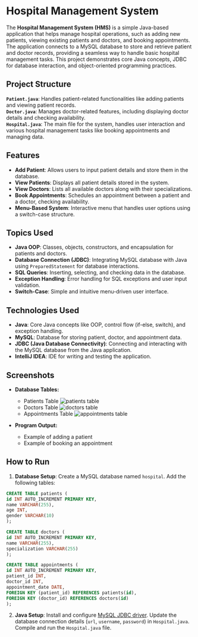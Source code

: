 # Hospital Management System
The **Hospital Management System (HMS)** is a simple Java-based application that helps manage hospital operations, such as adding new patients, viewing existing patients and doctors, and booking appointments. The application connects to a MySQL database to store and retrieve patient and doctor records, providing a seamless way to handle basic hospital management tasks. This project demonstrates core Java concepts, JDBC for database interaction, and object-oriented programming practices.

## Project Structure


**`Patient.java`**: Handles patient-related functionalities like adding patients and viewing patient records.    
**`Doctor.java`**: Manages doctor-related features, including displaying doctor details and checking availability.    
**`Hospital.java`**: The main file for the system, handles user interaction and various hospital management tasks like booking appointments and managing data.



## Features

-   **Add Patient**: Allows users to input patient details and store them in the database.
-   **View Patients**: Displays all patient details stored in the system.
-   **View Doctors**: Lists all available doctors along with their specializations.
-   **Book Appointments**: Schedules an appointment between a patient and a doctor, checking availability.
-   **Menu-Based System**: Interactive menu that handles user options using a switch-case structure.



## Topics Used

-   **Java OOP**: Classes, objects, constructors, and encapsulation for patients and doctors.
-   **Database Connection (JDBC)**: Integrating MySQL database with Java using `PreparedStatement` for database interactions.
-   **SQL Queries**: Inserting, selecting, and checking data in the database.
-   **Exception Handling**: Error handling for SQL exceptions and user input validation.
-   **Switch-Case**: Simple and intuitive menu-driven user interface.


## Technologies Used

-   **Java**: Core Java concepts like OOP, control flow (if-else, switch), and exception handling.
-   **MySQL**: Database for storing patient, doctor, and appointment data.
-   **JDBC (Java Database Connectivity)**: Connecting and interacting with the MySQL database from the Java application.
-   **IntelliJ IDEA**: IDE for writing and testing the application.


## Screenshots

- **Database Tables:**
    
	 - Patients Table
	 ![patients table](C:%5CUsers%5Cabodg%5CDownloads%5CWhatsApp%20Image%202024-10-05%20at%2004.11.25_ae6cba95.jpg)
    -  Doctors Table
    ![doctors table](C:%5CUsers%5Cabodg%5CDownloads%5CWhatsApp%20Image%202024-10-05%20at%2004.18.29_37b7148a.jpg)
    -  Appointments Table
    ![appointments table](C:%5CUsers%5Cabodg%5CDownloads%5CWhatsApp%20Image%202024-10-05%20at%2004.21.30_09113e5f.jpg)
-  **Program Output:**
    
    -   Example of adding a patient
    -   Example of booking an appointment



## How to Run

1.  **Database Setup**:
    Create a MySQL database named `hospital`.
    Add the following tables:
   ```sql
   CREATE TABLE patients (
  id INT AUTO_INCREMENT PRIMARY KEY,
  name VARCHAR(255),
  age INT,
  gender VARCHAR(10)
);

CREATE TABLE doctors (
  id INT AUTO_INCREMENT PRIMARY KEY,
  name VARCHAR(255),
  specialization VARCHAR(255)
);

CREATE TABLE appointments (
  id INT AUTO_INCREMENT PRIMARY KEY,
  patient_id INT,
  doctor_id INT,
  appointment_date DATE,
  FOREIGN KEY (patient_id) REFERENCES patients(id),
  FOREIGN KEY (doctor_id) REFERENCES doctors(id)
);
   ```
        

        

        
2.  **Java Setup**:
    Install and configure [MySQL JDBC driver](https://dev.mysql.com/downloads/connector/j/).
    Update the database connection details (`url`, `username`, `password`) in `Hospital.java`.
    Compile and run the `Hospital.java` file.
